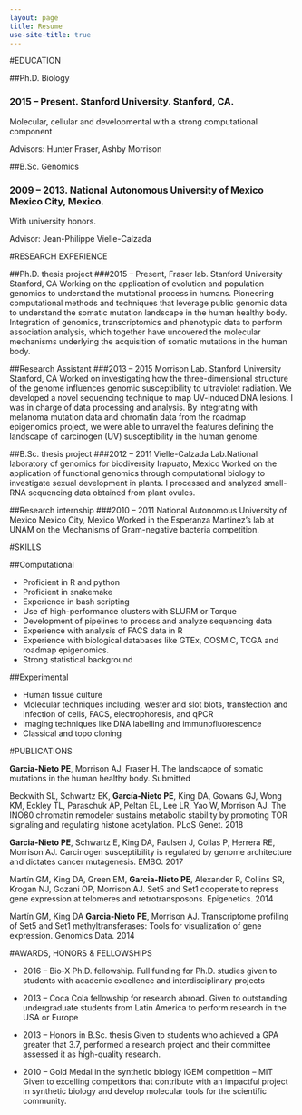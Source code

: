 ```yaml
---
layout: page
title: Resume
use-site-title: true
---
```


#EDUCATION
 
##Ph.D. Biology
### 2015 – Present. Stanford University. Stanford, CA.

Molecular, cellular and developmental with a strong computational component

Advisors: Hunter Fraser, Ashby Morrison


##B.Sc. Genomics
### 2009 – 2013. National Autonomous University of Mexico	Mexico City, Mexico.	
With university honors.

Advisor: Jean-Philippe Vielle-Calzada


#RESEARCH EXPERIENCE
 
##Ph.D. thesis project 
###2015 – Present, Fraser lab. Stanford University	Stanford, CA
Working on the application of evolution and population genomics to understand the mutational process in humans. Pioneering computational methods and techniques that leverage public genomic data to understand the somatic mutation landscape in the human healthy body. Integration of genomics, transcriptomics and phenotypic data to perform association analysis, which together have uncovered the molecular mechanisms underlying the acquisition of somatic mutations in the human body.

##Research Assistant
###2013 – 2015 Morrison Lab. Stanford University	Stanford, CA
Worked on investigating how the three-dimensional structure of the genome influences genomic susceptibility to ultraviolet radiation. We developed a novel sequencing technique to map UV-induced DNA lesions. I was in charge of data processing and analysis. By integrating with melanoma mutation data and chromatin data from the roadmap epigenomics project, we were able to unravel the features defining the landscape of carcinogen (UV) susceptibility in the human genome. 

##B.Sc. thesis project
###2012 – 2011 Vielle-Calzada Lab.National laboratory of genomics for biodiversity	Irapuato, Mexico
Worked on the application of functional genomics through computational biology to investigate sexual development in plants. I processed and analyzed small-RNA sequencing data obtained from plant ovules.
             
##Research internship
###2010 – 2011 	National Autonomous University of Mexico	Mexico City, Mexico
Worked in the Esperanza Martinez’s lab at UNAM on the Mechanisms of Gram-negative bacteria competition.

#SKILLS
 
##Computational
-	Proficient in R and python
-	Proficient in snakemake
-	Experience in bash scripting
-	Use of high-performance clusters with SLURM or Torque
-	Development of pipelines to process and analyze sequencing data
-	Experience with analysis of FACS data in R
-	Experience with biological databases like GTEx, COSMIC, TCGA and roadmap epigenomics.
-	Strong statistical background

##Experimental
-	Human tissue culture
-	Molecular techniques including, wester and slot blots, transfection and infection of cells, FACS, electrophoresis, and qPCR
-	Imaging techniques like DNA labelling and immunofluorescence
-	Classical and topo cloning


#PUBLICATIONS
 
**Garcia-Nieto PE**, Morrison AJ, Fraser H. The landscapce of somatic mutations in the human healthy body. Submitted 

Beckwith SL, Schwartz EK, **García-Nieto PE**, King DA, Gowans GJ, Wong KM, Eckley TL, Paraschuk AP, Peltan EL, Lee LR, Yao W, Morrison AJ. The INO80 chromatin remodeler sustains metabolic stability by promoting TOR signaling and regulating histone acetylation. PLoS Genet. 2018

**Garcia-Nieto PE**, Schwartz E, King DA, Paulsen J, Collas P, Herrera RE, Morrison AJ. Carcinogen susceptibility is regulated by genome architecture and dictates cancer mutagenesis. EMBO. 2017 

Martín GM, King DA, Green EM, **Garcia-Nieto PE**, Alexander R, Collins SR, Krogan NJ, Gozani OP, Morrison AJ. Set5 and Set1 cooperate to repress gene expression at telomeres and retrotransposons. Epigenetics. 2014

Martín GM, King DA **Garcia-Nieto PE**, Morrison AJ. Transcriptome profiling of Set5 and Set1 methyltransferases: Tools for visualization of gene expression. Genomics Data. 2014


#AWARDS, HONORS & FELLOWSHIPS
 
- 2016 – Bio-X Ph.D. fellowship. 
Full funding for Ph.D. studies given to students with academic excellence and interdisciplinary projects

- 2013 – Coca Cola fellowship for research abroad. 
Given to outstanding undergraduate students from Latin America to perform research in the USA or Europe

- 2013 – Honors in B.Sc. thesis
Given to students who achieved a GPA greater that 3.7, performed a research project and their committee assessed it as high-quality research.

- 2010 – Gold Medal in the synthetic biology iGEM competition – MIT
Given to excelling competitors that contribute with an impactful project in synthetic biology and develop molecular tools for the scientific community. 



